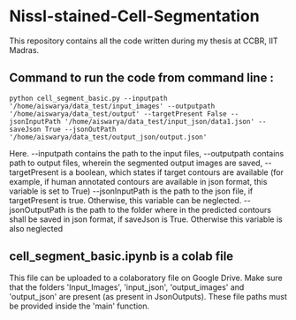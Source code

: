 # Nissl-stained-Cell-Segmentation
This repository contains all the code written during my thesis at CCBR, IIT Madras. 

## Command to run the code from command line :
    python cell_segment_basic.py --inputpath '/home/aiswarya/data_test/input_images' --outputpath '/home/aiswarya/data_test/output' --targetPresent False --jsonInputPath '/home/aiswarya/data_test/input_json/data1.json' --saveJson True --jsonOutPath '/home/aiswarya/data_test/output_json/output.json'

Here. --inputpath contains the path to the input files, --outputpath contains path to output files, wherein the segmented output images are saved, --targetPresent is a boolean, which states if target contours are available (for example, if human annotated contours are available in json format, this variable is set to True)
--jsonInputPath is the path to the json file, if targetPresent is true. Otherwise, this variable can be neglected.  --jsonOutputPath is the path to the folder where in the predicted contours shall be saved in json format, if saveJson is True. Otherwise this variable is also neglected

## cell_segment_basic.ipynb is a colab file
This file can be uploaded to a colaboratory file on Google Drive. Make sure that the folders 'Input_Images', 'input_json', 'output_images' and 'output_json' are present (as present in JsonOutputs). These file paths must be provided inside the 'main' function.

